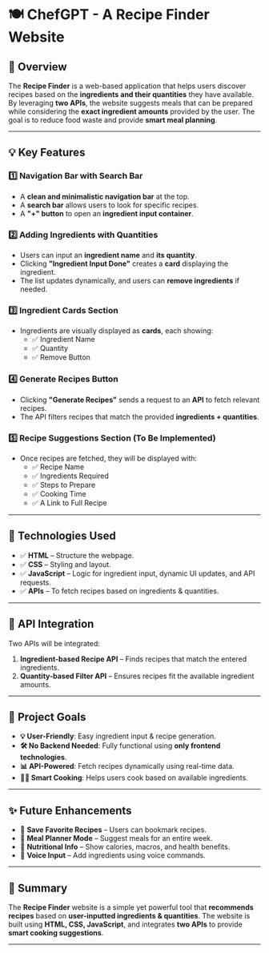# 🍽️ ChefGPT - A Recipe Finder Website

## 📌 Overview  
The **Recipe Finder** is a web-based application that helps users discover recipes based on the **ingredients and their quantities** they have available. By leveraging **two APIs**, the website suggests meals that can be prepared while considering the **exact ingredient amounts** provided by the user. The goal is to reduce food waste and provide **smart meal planning**.  

---

## 💡 Key Features  

### 1️⃣ Navigation Bar with Search Bar  
- A **clean and minimalistic navigation bar** at the top.  
- A **search bar** allows users to look for specific recipes.  
- A **"+" button** to open an **ingredient input container**.  

### 2️⃣ Adding Ingredients with Quantities  
- Users can input an **ingredient name** and **its quantity**.  
- Clicking **"Ingredient Input Done"** creates a **card** displaying the ingredient.  
- The list updates dynamically, and users can **remove ingredients** if needed.  

### 3️⃣ Ingredient Cards Section  
- Ingredients are visually displayed as **cards**, each showing:  
  - ✅ Ingredient Name  
  - ✅ Quantity  
  - ✅ Remove Button  

### 4️⃣ Generate Recipes Button  
- Clicking **"Generate Recipes"** sends a request to an **API** to fetch relevant recipes.  
- The API filters recipes that match the provided **ingredients + quantities**.  

### 5️⃣ Recipe Suggestions Section (To Be Implemented)  
- Once recipes are fetched, they will be displayed with:  
  - ✅ Recipe Name  
  - ✅ Ingredients Required  
  - ✅ Steps to Prepare  
  - ✅ Cooking Time  
  - ✅ A Link to Full Recipe  

---

## 🚀 Technologies Used  
- ✅ **HTML** – Structure the webpage.  
- ✅ **CSS** – Styling and layout.  
- ✅ **JavaScript** – Logic for ingredient input, dynamic UI updates, and API requests.  
- ✅ **APIs** – To fetch recipes based on ingredients & quantities.  

---

## 🔌 API Integration  
Two APIs will be integrated:  
1. **Ingredient-based Recipe API** – Finds recipes that match the entered ingredients.  
2. **Quantity-based Filter API** – Ensures recipes fit the available ingredient amounts.  

---

## 🎯 Project Goals  
- **💡 User-Friendly**: Easy ingredient input & recipe generation.  
- **🛠️ No Backend Needed**: Fully functional using **only frontend technologies**.  
- **📊 API-Powered**: Fetch recipes dynamically using real-time data.  
- **🧑‍🍳 Smart Cooking**: Helps users cook based on available ingredients.  

---

## ✨ Future Enhancements  
- 🔹 **Save Favorite Recipes** – Users can bookmark recipes.  
- 🔹 **Meal Planner Mode** – Suggest meals for an entire week.  
- 🔹 **Nutritional Info** – Show calories, macros, and health benefits.  
- 🔹 **Voice Input** – Add ingredients using voice commands.  

---

## 📌 Summary  
The **Recipe Finder** website is a simple yet powerful tool that **recommends recipes** based on **user-inputted ingredients & quantities**. The website is built using **HTML, CSS, JavaScript**, and integrates **two APIs** to provide **smart cooking suggestions**.  

---
